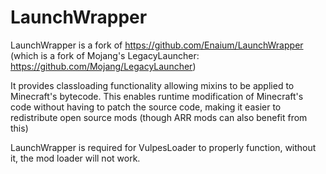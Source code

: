 # LaunchWrapper

LaunchWrapper is a fork of https://github.com/Enaium/LaunchWrapper (which is a fork of Mojang's LegacyLauncher: https://github.com/Mojang/LegacyLauncher)
  
It provides classloading functionality allowing mixins to be applied to Minecraft's bytecode. This enables runtime modification of Minecraft's code
without having to patch the source code, making it easier to redistribute open source mods (though ARR mods can also benefit from this)

LaunchWrapper is required for VulpesLoader to properly function, without it, the mod loader will not work.